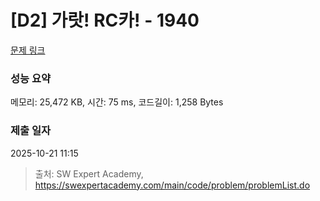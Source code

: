 # [D2] 가랏! RC카! - 1940 

[문제 링크](https://swexpertacademy.com/main/code/problem/problemDetail.do?contestProbId=AV5PjMgaALgDFAUq) 

### 성능 요약

메모리: 25,472 KB, 시간: 75 ms, 코드길이: 1,258 Bytes

### 제출 일자

2025-10-21 11:15



> 출처: SW Expert Academy, https://swexpertacademy.com/main/code/problem/problemList.do